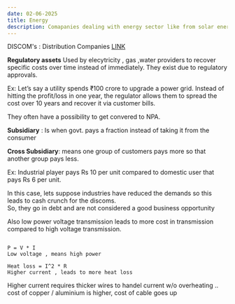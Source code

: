 ```yaml
---
date: 02-06-2025
title: Energy
description: Comapanies dealing with energy sector like from solar energy , wind energy,   
---
```


DISCOM's : Distribution Companies [LINK](https://www.youtube.com/watch?v=QWbJQtefyeM)



**Regulatory assets** 
Used by elecytricity , gas ,water providers to recover specific costs over time instead of immediately. They exist due to regulatory approvals. 

Ex: Let’s say a utility spends ₹100 crore to upgrade a power grid. Instead of hitting the profit/loss in one year, the regulator allows them to spread the cost over 10 years and recover it via customer bills.

They often have a possibility to get convered to NPA. 

**Subsidiary** : Is when govt. pays a fraction instead of taking it from the consumer

**Cross Subsidiary**: means one group of customers pays more so that another group pays less. 

Ex: Industrial player pays Rs 10 per unit compared to domestic user that pays Rs 6  per unit.

In this case, lets suppose industries have reduced the demands so this leads to cash crunch for the discoms.  
So, they go in debt and are not considered a good business opportunity 


Also low power voltage transmission leads to more cost in transmission compared to high voltage transmission.

```

P = V * I
Low voltage , means high power 

Heat loss = I^2 * R 
Higher current , leads to more heat loss

```

Higher current requires thicker wires to handel current w/o overheating .. cost of copper / aluminium is higher, cost of cable goes up 






